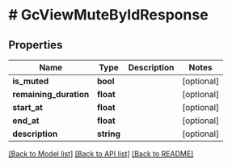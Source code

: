 # # GcViewMuteByIdResponse

## Properties

Name | Type | Description | Notes
------------ | ------------- | ------------- | -------------
**is_muted** | **bool** |  | [optional]
**remaining_duration** | **float** |  | [optional]
**start_at** | **float** |  | [optional]
**end_at** | **float** |  | [optional]
**description** | **string** |  | [optional]

[[Back to Model list]](../../README.md#models) [[Back to API list]](../../README.md#endpoints) [[Back to README]](../../README.md)
